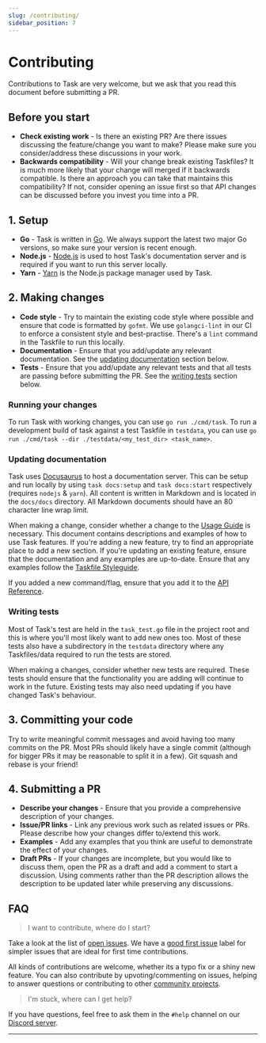 ```yaml
---
slug: /contributing/
sidebar_position: 7
---
```


# Contributing

Contributions to Task are very welcome, but we ask that you read this document
before submitting a PR.

## Before you start

- **Check existing work** - Is there an existing PR? Are there issues discussing
the feature/change you want to make? Please make sure you consider/address these
discussions in your work.
- **Backwards compatibility** - Will your change break existing Taskfiles? It is
much more likely that your change will merged if it backwards compatible. Is
there an approach you can take that maintains this compatibility? If not,
consider opening an issue first so that API changes can be discussed before you
invest you time into a PR.

## 1. Setup

- **Go** - Task is written in [Go]. We always support the latest two major Go
  versions, so make sure your version is recent enough.
- **Node.js** - [Node.js] is used to host Task's documentation server and is
  required if you want to run this server locally.
- **Yarn** - [Yarn] is the Node.js package manager used by Task.

## 2. Making changes

- **Code style** - Try to maintain the existing code style where possible and
  ensure that code is formatted by `gofmt`. We use `golangci-lint` in our CI to
  enforce a consistent style and best-practise. There's a `lint` command in
  the Taskfile to run this locally.
- **Documentation** - Ensure that you add/update any relevant documentation. See
  the [updating documentation](#updating-documentation) section below.
- **Tests** - Ensure that you add/update any relevant tests and that all tests
  are passing before submitting the PR. See the [writing tests](#writing-tests)
  section below.

### Running your changes

To run Task with working changes, you can use `go run ./cmd/task`. To run a
development build of task against a test Taskfile in `testdata`, you can use `go
run ./cmd/task --dir ./testdata/<my_test_dir> <task_name>`.

### Updating documentation

Task uses [Docusaurus] to host a documentation server. This can be setup and run
locally by using `task docs:setup` and `task docs:start` respectively (requires
`nodejs` & `yarn`). All content is written in Markdown and is located in the
`docs/docs` directory. All Markdown documents should have an 80 character line
wrap limit.

When making a change, consider whether a change to the [Usage Guide](./usage.md)
is necessary. This document contains descriptions and examples of how to use
Task features. If you're adding a new feature, try to find an appropriate place
to add a new section. If you're updating an existing feature, ensure that the
documentation and any examples are up-to-date. Ensure that any examples follow
the [Taskfile Styleguide](./styleguide.md).

If you added a new command/flag, ensure that you add it to the [API
Reference](./api_reference.md).

### Writing tests

Most of Task's test are held in the `task_test.go` file in the project root and
this is where you'll most likely want to add new ones too. Most of these tests
also have a subdirectory in the `testdata` directory where any Taskfiles/data
required to run the tests are stored.

When making a changes, consider whether new tests are required. These tests
should ensure that the functionality you are adding will continue to work in the
future. Existing tests may also need updating if you have changed Task's
behaviour.

## 3. Committing your code

Try to write meaningful commit messages and avoid having too many commits on
the PR. Most PRs should likely have a single commit (although for bigger PRs it
may be reasonable to split it in a few). Git squash and rebase is your friend!

## 4. Submitting a PR

- **Describe your changes** - Ensure that you provide a comprehensive
  description of your changes.
- **Issue/PR links** - Link any previous work such as related issues or PRs.
  Please describe how your changes differ to/extend this work.
- **Examples** - Add any examples that you think are useful to demonstrate the
  effect of your changes.
- **Draft PRs** - If your changes are incomplete, but you would like to discuss
  them, open the PR as a draft and add a comment to start a discussion. Using
  comments rather than the PR description allows the description to be updated
  later while preserving any discussions.

## FAQ

> I want to contribute, where do I start?

Take a look at the list of [open issues]. We have a [good first issue] label for
simpler issues that are ideal for first time contributions.

All kinds of contributions are welcome, whether its a typo fix or a shiny new
feature. You can also contribute by upvoting/commenting on issues, helping to
answer questions or contributing to other [community projects](./community.md).

> I'm stuck, where can I get help?

If you have questions, feel free to ask them in the `#help` channel on our
[Discord server].

---

[Go]: https://go.dev
[install version 1.18+]: https://go.dev/doc/install
[Node.js]: https://nodejs.org/en/
[Yarn]: https://yarnpkg.com/
[Docusaurus]: https://docusaurus.io
[open issues]: https://github.com/go-task/task/issues
[good first issue]: https://github.com/go-task/task/issues?q=is%3Aissue+is%3Aopen+label%3A%22good+first+issue%22
[Discord server]: https://discord.gg/6TY36E39UK
